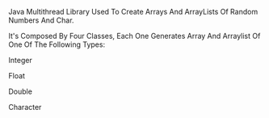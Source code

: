 Java  Multithread Library Used To Create Arrays And ArrayLists Of Random Numbers And Char.

It's Composed By Four Classes, Each One Generates Array And Arraylist Of One Of The Following Types:

Integer

Float

Double

Character


